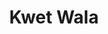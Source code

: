 ---
title: Kwet Wala
nombre_comunidad: Kwet Wala
municipio: Pradera
departamento: Valle del Cauca
descripcion: >-
  Comunidades donde prima la población étnica, origen NASA y alineados con el
  Proyecto de Vida. Ubicados a 15 km del casco urbano de Pradera, tienen redes
  de distribución eléctrica, acueducto denominado regional porque esta ubicado
  en el corregimiento La Fría y surte de agua a los corregimientos de Vallecito
  y Bolívar. En términos económicos, se dedican a la caficultura y poseen una
  marca propia de café orgánico. Elaboración de propias fábricas de abono,
  biopreparados a través de la transformación de la pulpa y manejo de aguas
  residuales para que se descontaminen antes de llegar a los ríos. El camino
  entre cada comunidad es aproximadamente de una hora.
num_personas: 250
num_familias: 56
min_distancia_casco_urbano: 60
km_distancia_casco_urbano: 15
vias_acceso: null
infraestructura_comunitaria:
  - Casa Indígena
  - Instituciones educativas (IE)
notas_infraestructura_comunitaria: null
liderazgo_comunidad:
  - La Autoridad es Indígena-Gobernador
inclusion_diversidad_genero: Prevalece la población étnica
comentarios_conectividad: >-
  Ausencia de cobertura de servicios de conectividad e infraestructura que
  limita el uso de estos servicios en esta zona. 
punto_SOLE: Casa Indígena - Cabecera Municipal
comentarios_punto_SOLE:
  - https://padlet.com/comunidadkwetwala/comunidad-kwet-wala-zdxbfk5q32cpzprz
ppales_actividades_economicas_vocacion_productiva: []
comentarios_ppales_actividades_economicas_vocacion_productiva: |
  Agricultura (café, musáceas y Pancoger).
comunidad_sostenible_uso_suelo: ''
org_con_proyeccion: []
servicios_publicos_comunidades_focalizadas:
  - Energía
  - Acueducto
comunidades_focalizadas_educacion_infraestructura_educativa:
  - Escuela
comunidades_focalizadas_practicas_organizativas: []
conectividad_minima: Regular
iniciativas_priorizadas:
  - >-
    Se trabajó para fortalecer prácticas principales  de productividad en la
    finca y los procesos de post cosecha para alcanzar un mejor grano de café y
    mercados diferenciales. También se apoyó un proceso de mejora de diseño y
    comercialización de artesanías.
org_focalizada: []
riesgo: ''
otros_programas_USAID:
  - Construcción de la Casa Indígena en el año 2004
alianzas_colaboradores:
  - >-
    Esta proyectada la adecuación de vías a través de placa huellas hacia la
    parte de la Fría con el PDET.
posibilidad_iniciativas_conjuntas_aliados_2:
  - Adecuación de vías con placa huellas
actividades_ocio:
  - Mingas
  - Armonizaciones y rituales espirituales
  - Refrescamiento de bastones
medios_comunicacion_narrativas_locales:
  - Casa Zambo
num_visitas_realizadas: 17
num_diagnosticos_rurales_participativos_realizados: 1
infraestructura_salud_atencion_psicosocial: []
notas_infraestructura_salud_atencion_psicosocial: ''
num_visitas_predio: 0
grafica_ubicacion_geografica: /charts/municipios/pradera/ubicacion_geografica.html
url: /comunidad-focalizada/kwet-wala
layout: single
download_file: /reportes/kwet-wala.pdf

---